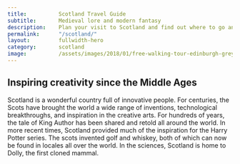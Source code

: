 ```yaml
---
title: 			Scotland Travel Guide
subtitle:		Medieval lore and modern fantasy
description: 	Plan your visit to Scotland and find out where to go and what to do in Scotland. Read about itineraries, activities, places to stay and travel essentials.
permalink: 		"/scotland/"
layout: 		fullwidth-hero
category: 		scotland
image: 			/assets/images/2018/01/free-walking-tour-edinburgh-greyfriars-bobby-memorial-statue.jpg
---
```


## Inspiring creativity since the Middle Ages

Scotland is a wonderful country full of innovative people. For centuries, the Scots have brought the world a wide range of inventions, technological breakthroughs, and inspiration in the creative arts. For hundreds of years, the tale of King Author has been shared and retold all around the world. In more recent times, Scotland provided much of the inspiration for the Harry Potter series. The scots invented golf and whiskey, both of which can now be found in locales all over the world. In the sciences, Scotland is home to Dolly, the first cloned mammal.